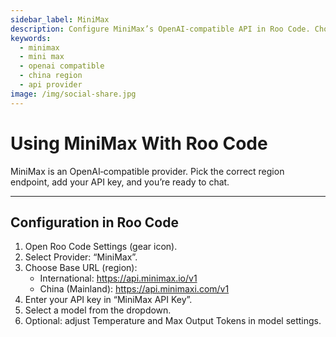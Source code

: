 ```yaml
---
sidebar_label: MiniMax
description: Configure MiniMax’s OpenAI‑compatible API in Roo Code. Choose the right region base URL and start chatting.
keywords:
  - minimax
  - mini max
  - openai compatible
  - china region
  - api provider
image: /img/social-share.jpg
---
```


# Using MiniMax With Roo Code

MiniMax is an OpenAI‑compatible provider. Pick the correct region endpoint, add your API key, and you’re ready to chat.

---

## Configuration in Roo Code

1. Open Roo Code Settings (gear icon).
2. Select Provider: “MiniMax”.
3. Choose Base URL (region):
   - International: https://api.minimax.io/v1
   - China (Mainland): https://api.minimaxi.com/v1
4. Enter your API key in “MiniMax API Key”.
5. Select a model from the dropdown.
6. Optional: adjust Temperature and Max Output Tokens in model settings.
